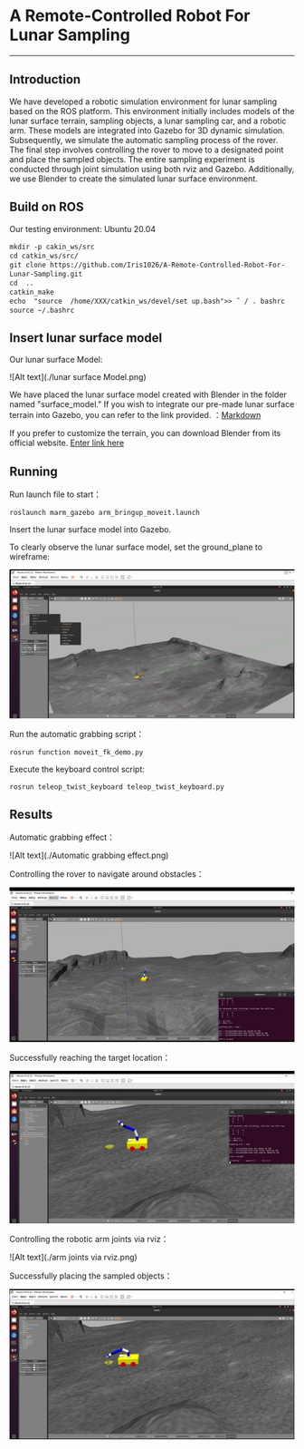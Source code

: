 # A Remote-Controlled Robot For Lunar Sampling

-------------------

## Introduction
We have developed a robotic simulation environment for lunar sampling based on the ROS platform. This environment initially includes models of the lunar surface terrain, sampling objects, a lunar sampling car, and a robotic arm. These models are integrated into Gazebo for 3D dynamic simulation. Subsequently, we simulate the automatic sampling process of the rover. The final step involves controlling the rover to move to a designated point and place the sampled objects. The entire sampling experiment is conducted through joint simulation using both rviz and Gazebo. Additionally, we use Blender to create the simulated lunar surface environment.

## Build on ROS

Our testing environment: Ubuntu 20.04

```
mkdir -p cakin_ws/src
cd catkin_ws/src/
git clone https://github.com/Iris1026/A-Remote-Controlled-Robot-For-Lunar-Sampling.git
cd  ..
catkin_make
echo  "source  /home/XXX/catkin_ws/devel/set up.bash">> ˜ / . bashrc
source ~/.bashrc
```
> 
## Insert lunar surface model

Our lunar surface Model:

![Alt text](./lunar surface Model.png)


We have placed the lunar surface model created with Blender in the folder named "surface_model." If you wish to integrate our pre-made lunar surface terrain into Gazebo, you can refer to the link provided. ：[Markdown](https://blog.csdn.net/m0_70652514/article/details/131074416?spm=1001.2101.3001.6650.4&utm_medium=distribute.pc_relevant.none-task-blog-2~default~CTRLIST~Rate-4-131074416-blog-124400724.235%5Ev43%5Epc_blog_bottom_relevance_base9&depth_1-utm_source=distribute.pc_relevant.none-task-blog-2~default~CTRLIST~Rate-4-131074416-blog-124400724.235%5Ev43%5Epc_blog_bottom_relevance_base9&utm_relevant_index=9)

If you prefer to customize the terrain, you can download Blender from its official website. [Enter link here](https://www.blender.org/)

## Running

Run launch file to start：

```
roslaunch marm_gazebo arm_bringup_moveit.launch
```

Insert the lunar surface model into Gazebo. 

To clearly observe the lunar surface model, set the ground_plane to wireframe:

![Alt text](./ground.png)

Run the automatic grabbing script：
```
rosrun function moveit_fk_demo.py
```

Execute the keyboard control script:
```
rosrun teleop_twist_keyboard teleop_twist_keyboard.py
```

## Results
Automatic grabbing effect：

![Alt text](./Automatic grabbing effect.png)


Controlling the rover to navigate around obstacles：

![Alt text](./Controlling.png)


Successfully reaching the target location：

![Alt text](./reaching.png)


Controlling the robotic arm joints via rviz：

![Alt text](./arm joints via rviz.png)


Successfully placing the sampled objects：

![Alt text](./placing.png)
